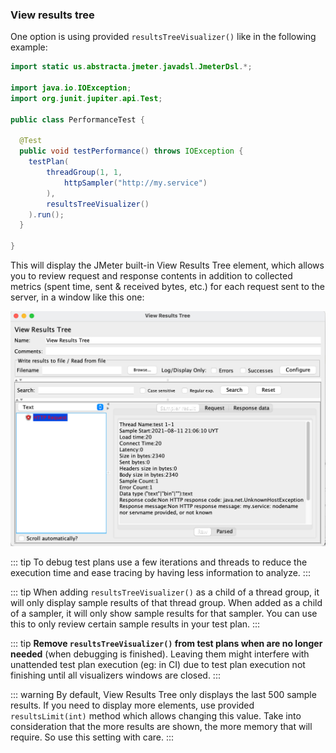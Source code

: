 ### View results tree

One option is using provided `resultsTreeVisualizer()` like in the following example:

```java
import static us.abstracta.jmeter.javadsl.JmeterDsl.*;

import java.io.IOException;
import org.junit.jupiter.api.Test;

public class PerformanceTest {

  @Test
  public void testPerformance() throws IOException {
    testPlan(
        threadGroup(1, 1,
            httpSampler("http://my.service")
        ),
        resultsTreeVisualizer()
    ).run();
  }

}
```

This will display the JMeter built-in View Results Tree element, which allows you to review request and response contents in addition to collected metrics (spent time, sent & received bytes, etc.) for each request sent to the server, in a window like this one:

![View Results Tree GUI](./images/view-results-tree.png)

::: tip
To debug test plans use a few iterations and threads to reduce the execution time and ease tracing by having less information to analyze.
:::

::: tip
When adding `resultsTreeVisualizer()` as a child of a thread group, it will only display sample results of that thread group. When added as a child of a sampler, it will only show sample results for that sampler. You can use this to only review certain sample results in your test plan.
:::

::: tip
**Remove `resultsTreeVisualizer()` from test plans when are no longer needed** (when debugging is finished). Leaving them might interfere with unattended test plan execution (eg: in CI) due to test plan execution not finishing until all visualizers windows are closed.
:::

::: warning
By default, View Results Tree only displays the last 500 sample results. If you need to display more elements, use provided `resultsLimit(int)` method which allows changing this value. Take into consideration that the more results are shown, the more memory that will require. So use this setting with care.
:::